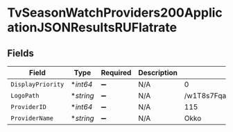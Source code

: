 # TvSeasonWatchProviders200ApplicationJSONResultsRUFlatrate


## Fields

| Field                            | Type                             | Required                         | Description                      | Example                          |
| -------------------------------- | -------------------------------- | -------------------------------- | -------------------------------- | -------------------------------- |
| `DisplayPriority`                | **int64*                         | :heavy_minus_sign:               | N/A                              | 0                                |
| `LogoPath`                       | **string*                        | :heavy_minus_sign:               | N/A                              | /w1T8s7FqakcfucR8cgOvbe6UeXN.jpg |
| `ProviderID`                     | **int64*                         | :heavy_minus_sign:               | N/A                              | 115                              |
| `ProviderName`                   | **string*                        | :heavy_minus_sign:               | N/A                              | Okko                             |